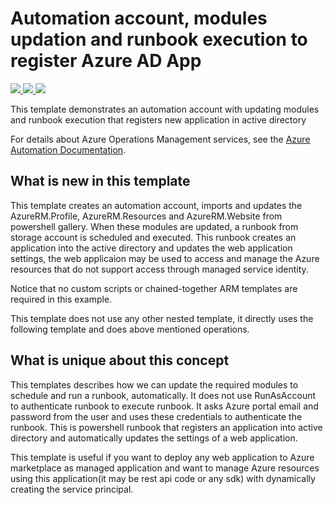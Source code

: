 # Automation account, modules updation and runbook execution to register Azure AD App

<a href="https://portal.azure.com/#create/Microsoft.Template/uri/https%3A%2F%2Fraw.githubusercontent.com%2FAzure%2Fazure-quickstart-templates%2Fmaster%2F101-automation-with-modules-and-runbook-execution%2Fazuredeploy.json" target="_blank">
    <img src="http://azuredeploy.net/deploybutton.png"/>
</a>
<a href="https://portal.azure.us/#create/Microsoft.Template/uri/https%3A%2F%2Fraw.githubusercontent.com%2FAzure%2Fazure-quickstart-templates%2Fmaster%2F101-automation-with-modules-and-runbook-execution%2Fazuredeploy.json" target="_blank">
    <img src="http://azuredeploy.net/AzureGov.png"/>
</a>
<a href="http://armviz.io/#/?load=https%3A%2F%2Fraw.githubusercontent.com%2FAzure%2Fazure-quickstart-templates%2Fmaster%2F101-automation-with-modules-and-runbook-execution%2Fazuredeploy.json" target="_blank">
    <img src="http://armviz.io/visualizebutton.png"/>
</a>

This template demonstrates an automation account with updating modules and runbook execution that registers new application in active directory 


For details about Azure Operations Management services,
see the [Azure Automation Documentation](https://docs.microsoft.com/en-us/azure/automation/).

## What is new in this template

This template creates an automation account, imports and updates the AzureRM.Profile, AzureRM.Resources and AzureRM.Website from powershell gallery. When these modules are updated, a runbook from storage account is scheduled and executed.
 This runbook creates an application into the active directory and updates the web application settings, the web applicaion may be used to access and manage the Azure resources that do not support access through managed service identity.

 Notice that no custom scripts or chained-together ARM templates are required in this example.

This template does not use any other nested template, it directly uses the following template and does above mentioned operations.

## What is unique about this concept

This templates describes how we can update the required modules to schedule and run a runbook, automatically.
 It does not use RunAsAccount to authenticate runbook to execute runbook. It asks Azure portal email and password from the user and uses these credentials to authenticate the runbook.
This is powershell runbook that registers an application into active directory and automatically updates the settings of a web application.

This template is useful if you want to deploy any web application to Azure marketplace as managed application and want to manage Azure resources using this application(it may be rest api code or any sdk) with dynamically creating the service principal.
